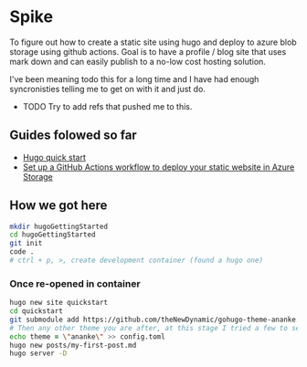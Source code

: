 # Spike 

To figure out how to create a static site using hugo and deploy to azure blob storage using github actions. Goal is to have a profile / blog site that uses mark down and can easily publish to a no-low cost hosting solution.

I've been meaning todo this for a long time and I have had enough syncronisties telling me to get on with it and just do. 

- TODO Try to add refs that pushed me to this.

## Guides folowed so far

- [Hugo quick start](https://gohugo.io/getting-started/quick-start/)
- [Set up a GitHub Actions workflow to deploy your static website in Azure Storage](https://docs.microsoft.com/en-us/azure/storage/blobs/storage-blobs-static-site-github-actions)

## How we got here

```zsh
mkdir hugoGettingStarted
cd hugoGettingStarted
git init
code .
# ctrl + p, >, create development container (found a hugo one)
```

### Once re-opened in container


```zsh
hugo new site quickstart
cd quickstart
git submodule add https://github.com/theNewDynamic/gohugo-theme-ananke.git themes/ananke 
# Then any other theme you are after, at this stage I tried a few to see which support syntax highlighting
echo theme = \"ananke\" >> config.toml
hugo new posts/my-first-post.md
hugo server -D
```
